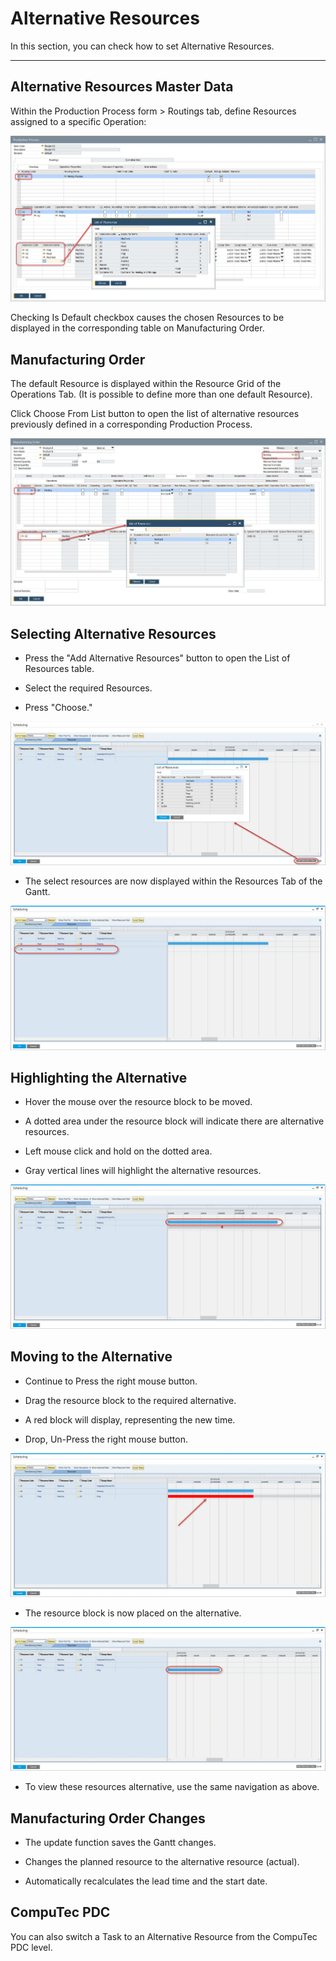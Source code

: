 # Alternative Resources

In this section, you can check how to set Alternative Resources.

---

## Alternative Resources Master Data

Within the Production Process form > Routings tab, define Resources assigned to a specific Operation:

![List of Resources](./media/list-of-resources.webp)

Checking Is Default checkbox causes the chosen Resources to be displayed in the corresponding table on Manufacturing Order.

## Manufacturing Order

The default Resource is displayed within the Resource Grid of the Operations Tab. (It is possible to define more than one default Resource).

Click Choose From List button to open the list of alternative resources previously defined in a corresponding Production Process.

![Manufacturing Order Alternative Resource](./media/manufactruing-order-alternative-resource.webp)

## Selecting Alternative Resources

- Press the "Add Alternative Resources" button to open the List of Resources table.

- Select the required Resources.

- Press "Choose."

![Gantt Alternative Resources](./media/gantt-alternative-resources.webp)

- The select resources are now displayed within the Resources Tab of the Gantt.

![Gantt Alternative Resources](./media/gantt-alternative-resources-2.webp)

## Highlighting the Alternative

- Hover the mouse over the resource block to be moved.

- A dotted area under the resource block will indicate there are alternative resources.

- Left mouse click and hold on the dotted area.

- Gray vertical lines will highlight the alternative resources.

![Gantt Alternative Resource](./media/gantt-alternative-resources-3.webp)

## Moving to the Alternative

- Continue to Press the right mouse button.

- Drag the resource block to the required alternative.

- A red block will display, representing the new time.

- Drop, Un-Press the right mouse button.

![Gantt Alternative Resource](./media/gantt-alternative-resources-4.webp)

- The resource block is now placed on the alternative.

![GanttAlternative Resource](./media/gantt-alternative-resources-5.webp)

- To view these resources alternative, use the same navigation as above.

## Manufacturing Order Changes

- The update function saves the Gantt changes.

- Changes the planned resource to the alternative resource (actual).

- Automatically recalculates the lead time and the start date.

## CompuTec PDC

You can also switch a Task to an Alternative Resource from the CompuTec PDC level.
